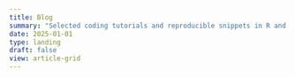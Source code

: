 ```yaml
---
title: Blog
summary: "Selected coding tutorials and reproducible snippets in R and Python, research utilities, and small writeups."
date: 2025-01-01
type: landing
draft: false
view: article-grid
---
```

